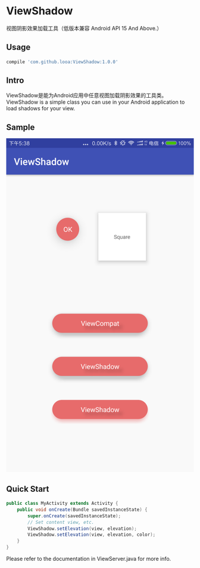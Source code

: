 # ViewShadow

视图阴影效果加载工具（低版本兼容 Android API 15 And Above.）

## Usage

```groovy
compile 'com.github.looa:ViewShadow:1.0.0'
```

## Intro
ViewShadow是能为Android应用中任意视图加载阴影效果的工具类。
<br>
ViewShadow is a simple class you can use in your Android application
to load shadows for your view.
 
Sample
-----
 
 ![screenshots](./screenshot/device-2017-07-26-173930.png)

Quick Start
-----
 

```java
public class MyActivity extends Activity {
    public void onCreate(Bundle savedInstanceState) {
        super.onCreate(savedInstanceState);
        // Set content view, etc.
        ViewShadow.setElevation(view, elevation);
        ViewShadow.setElevation(view, elevation, color);
    }
}
 ```


Please refer to the documentation in ViewServer.java for more info.
